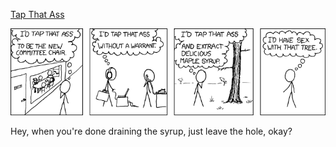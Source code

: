 [Tap That Ass](https://xkcd.com/398)

![Tap That Ass](./random_comic.png)

Hey, when you're done draining the syrup, just leave the hole, okay?

